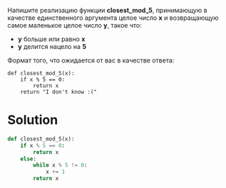Напишите реализацию функции **closest_mod_5**, принимающую в качестве единственного аргумента целое число **x** и
возвращающую самое маленькое целое число **y**, такое что:

- **y** больше или равно **x**
- **y** делится нацело на **5**

Формат того, что ожидается от вас в качестве ответа:

```
def closest_mod_5(x):
    if x % 5 == 0:
        return x
    return "I don't know :("
```

# Solution

```python
def closest_mod_5(x):
    if x % 5 == 0:
        return x
    else:
        while x % 5 != 0:
            x += 1
        return x
```
